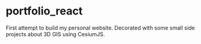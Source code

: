 # portfolio_react
First attempt to build my personal website. Decorated with some small side projects about 3D GIS using CesiumJS.
